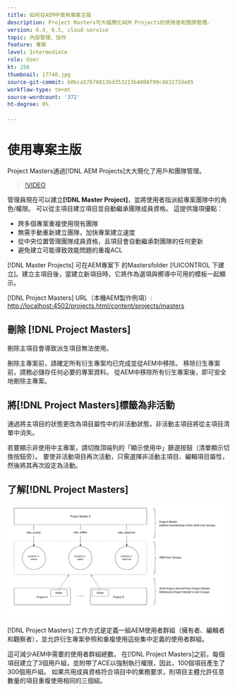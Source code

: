 ```yaml
---
title: 如何在AEM中使用專案主版
description: Project Masters可大幅簡化AEM Projects的使用者和團隊管理。
version: 6.4, 6.5, cloud-service
topic: 內容管理、協作
feature: 專案
level: Intermediate
role: User
kt: 256
thumbnail: 17740.jpg
source-git-commit: b0bca57676813bd353213b4808f99c463272de85
workflow-type: tm+mt
source-wordcount: '372'
ht-degree: 0%

---
```



# 使用專案主版

Project Masters通過[!DNL AEM Projects]大大簡化了用戶和團隊管理。

>[!VIDEO](https://video.tv.adobe.com/v/17740/?quality=12&learn=on)

管理員現在可以建立&#x200B;**[!DNL Master Project]**，並將使用者指派給專案團隊中的角色/權限。 可以從主項目建立項目並自動繼承團隊成員資格。 這提供幾項優點：

* 跨多個專案重複使用現有團隊
* 無需手動重新建立團隊，加快專案建立速度
* 從中央位置管理團隊成員資格，且項目會自動繼承對團隊的任何更新
* 避免建立可能導致效能問題的重複ACL

[!DNL Master Projects] 可在AEM專案下  的Mastersfolder [!UICONTROL 下建立]。建立主項目後，當建立新項目時，它將作為選項與嚮導中可用的模板一起顯示。

[!DNL Project Masters] URL（本機AEM製作例項）: [http://localhost:4502/projects.html/content/projects/masters](http://localhost:4502/projects.html/content/projects/masters)

## 刪除 [!DNL Project Masters]

刪除主項目會導致派生項目無法使用。

刪除主專案前，請確定所有衍生專案均已完成並從AEM中移除。 移除衍生專案前，請務必儲存任何必要的專案資料。 從AEM中移除所有衍生專案後，即可安全地刪除主專案。

## 將[!DNL Project Masters]標籤為非活動

通過將主項目的狀態更改為項目屬性中的非活動狀態，非活動主項目將從主項目清單中消失。

若要顯示非使用中主專案，請切換頂端列的「顯示使用中」篩選按鈕（清單顯示切換按鈕旁）。 要使非活動項目再次活動，只需選擇非活動主項目、編輯項目屬性，然後將其再次設定為活動。

## 了解[!DNL Project Masters]

![項目主技術視圖](assets/use-project-masters/project-masters-architecture.png)

[!DNL Project Masters] 工作方式是定義一組AEM使用者群組（擁有者、編輯者和觀察者），並允許衍生專案參照和重複使用這些集中定義的使用者群組。

這可減少AEM中需要的使用者群組總數。 在[!DNL Project Masters]之前，每個項目建立了3個用戶組，並附帶了ACE以強制執行權限，因此，100個項目產生了300個用戶組。 如果共用成員資格符合項目中的業務要求，則項目主體允許任意數量的項目重複使用相同的三個組。
